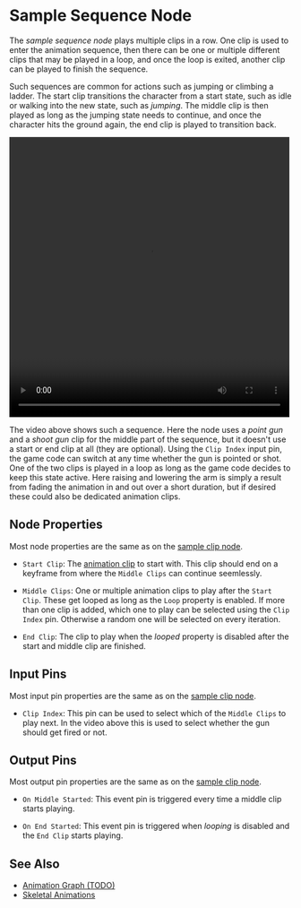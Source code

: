 # Sample Sequence Node

The *sample sequence node* plays multiple clips in a row. One clip is used to enter the animation sequence, then there can be one or multiple different clips that may be played in a loop, and once the loop is exited, another clip can be played to finish the sequence. 

Such sequences are common for actions such as jumping or climbing a ladder. The start clip transitions the character from a start state, such as idle or walking into the new state, such as *jumping*. The middle clip is then played as long as the jumping state needs to continue, and once the character hits the ground again, the end clip is played to transition back.

<video src="../../media/anim-point-shoot.webm" width="500" height="500" autoplay loop></video>

The video above shows such a sequence. Here the node uses a *point gun* and a *shoot gun* clip for the middle part of the sequence, but it doesn't use a start or end clip at all (they are optional). Using the `Clip Index` input pin, the game code can switch at any time whether the gun is pointed or shot. One of the two clips is played in a loop as long as the game code decides to keep this state active. Here raising and lowering the arm is simply a result from fading the animation in and out over a short duration, but if desired these could also be dedicated animation clips.

## Node Properties

Most node properties are the same as on the [sample clip node](anim-nodes-sample-clip.md#node-properties).

* `Start Clip`: The [animation clip](../animation-clip-asset.md) to start with. This clip should end on a keyframe from where the `Middle Clips` can continue seemlessly.

* `Middle Clips`: One or multiple animation clips to play after the `Start Clip`. These get looped as long as the `Loop` property is enabled. If more than one clip is added, which one to play can be selected using the `Clip Index` pin. Otherwise a random one will be selected on every iteration.

* `End Clip`: The clip to play when the *looped* property is disabled after the start and middle clip are finished.

## Input Pins

Most input pin properties are the same as on the [sample clip node](anim-nodes-sample-clip.md#input-pins).

* `Clip Index`: This pin can be used to select which of the `Middle Clips` to play next. In the video above this is used to select whether the gun should get fired or not.

## Output Pins

Most output pin properties are the same as on the [sample clip node](anim-nodes-sample-clip.md#output-pins).

* `On Middle Started`: This event pin is triggered every time a middle clip starts playing.
  
* `On End Started`: This event pin is triggered when *looping* is disabled and the `End Clip` starts playing.

## See Also

* [Animation Graph (TODO)](animation-graph-overview.md)
* [Skeletal Animations](../skeletal-animation-overview.md)
